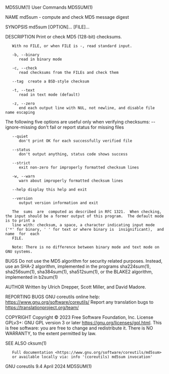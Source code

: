 MD5SUM(1)								 User Commands								     MD5SUM(1)

NAME
       md5sum - compute and check MD5 message digest

SYNOPSIS
       md5sum [OPTION]... [FILE]...

DESCRIPTION
       Print or check MD5 (128-bit) checksums.

       With no FILE, or when FILE is -, read standard input.

       -b, --binary
	      read in binary mode

       -c, --check
	      read checksums from the FILEs and check them

       --tag  create a BSD-style checksum

       -t, --text
	      read in text mode (default)

       -z, --zero
	      end each output line with NUL, not newline, and disable file name escaping

   The following five options are useful only when verifying checksums:
       --ignore-missing
	      don't fail or report status for missing files

       --quiet
	      don't print OK for each successfully verified file

       --status
	      don't output anything, status code shows success

       --strict
	      exit non-zero for improperly formatted checksum lines

       -w, --warn
	      warn about improperly formatted checksum lines

       --help display this help and exit

       --version
	      output version information and exit

       The  sums  are  computed as described in RFC 1321.  When checking, the input should be a former output of this program.	The default mode is to print a
       line with: checksum, a space, a character indicating input mode ('*' for binary, ' ' for text or where binary is	 insignificant),  and  name  for  each
       FILE.

       Note: There is no difference between binary mode and text mode on GNU systems.

BUGS
       Do  not	use the MD5 algorithm for security related purposes.  Instead, use an SHA-2 algorithm, implemented in the programs sha224sum(1), sha256sum(1),
       sha384sum(1), sha512sum(1), or the BLAKE2 algorithm, implemented in b2sum(1)

AUTHOR
       Written by Ulrich Drepper, Scott Miller, and David Madore.

REPORTING BUGS
       GNU coreutils online help: <https://www.gnu.org/software/coreutils/>
       Report any translation bugs to <https://translationproject.org/team/>

COPYRIGHT
       Copyright © 2023 Free Software Foundation, Inc.	License GPLv3+: GNU GPL version 3 or later <https://gnu.org/licenses/gpl.html>.
       This is free software: you are free to change and redistribute it.  There is NO WARRANTY, to the extent permitted by law.

SEE ALSO
       cksum(1)

       Full documentation <https://www.gnu.org/software/coreutils/md5sum>
       or available locally via: info '(coreutils) md5sum invocation'

GNU coreutils 9.4							  April 2024								     MD5SUM(1)
